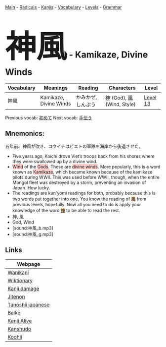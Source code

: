 <style> bigfont {font-size: 100px}</style>
[Main](../README.md) -
[Radicals](../radicals.md) -
[Kanjis](../kanjis.md) -
[Vocabulary](../vocabulary.md) -
[Levels](../levels.md) -
[Grammar](../grammar.md)
# <bigfont> 神風</bigfont> - Kamikaze, Divine Winds 

| Vocabulary | Meanings | Reading | Characters | Level |
| --- | --- | --- | --- | --- |
| 神風 | Kamikaze, Divine Winds | かみかぜ, しんぷう |  [神](../kanjis/神.md) (God), [風](../kanjis/風.md) (Wind, Style) | [Level 13](../levels/wk_level13.md) |

Previous vocab: [初めて](初めて.md) Next vocab: [手伝う](手伝う.md) 

## Mnemonics:
五年前、神風が吹き、コウイチはビエトの軍隊を海岸から後退させた。
* Five years ago, Koichi drove Viet’s troops back from his shores where they were swallowed up by a divine wind.
* <span style="background-color:#ffcccb"> Wind</span> of the <span style="background-color:#ffcccb"> Gods</span>. These are <span style="background-color:#ffcccb"> divine winds</span>. More popularly, this is a word known as <span style="background-color:#ffcccb"> Kamikaze</span>, which became known because of the kamikaze pilots during WWII. This was used before WWII, though, when the entire Mongol fleet was destroyed by a storm, preventing an invasion of Japan. How lucky.
* The readings are kun'yomi readings for both, probably because this is two words put together into one. You know the reading of <span style="background-color:#fed8b1"> [風](https://jisho.org/search/風)</span> from previous levels, hopefully. Now all you need to do is apply your knowledge of the word <span style="background-color:#fed8b1"> [神](https://jisho.org/search/神)</span> to be able to read the rest.
* 神, 風
* God, Wind
* [sound:神風_b.mp3]
* [sound:神風_g.mp3]


## Links 

| Webpage |
| --- |
| [Wanikani          ](https://www.wanikani.com/kanji/神風) |
| [Wiktionary        ](https://en.wiktionary.org/wiki/神風) |
| [Kanji damage      ](http://www.kanjidamage.com/kanji/search?utf8=✓&q=神風) |
| [Jitenon           ](https://jitenon.com/kanji/神風) |
| [Tanoshii japanese ](https://www.tanoshiijapanese.com/dictionary/kanji.cfm?k=神風) |
| [Baike             ](https://baike.baidu.com/item/神風) |
| [Kanji Alive       ](https://app.kanjialive.com/神風) |
| [Kanshudo          ](https://www.kanshudo.com/searchmn?q=神風) |
| [Koohii            ](https://kanji.koohii.com/study/kanji/神風) |
